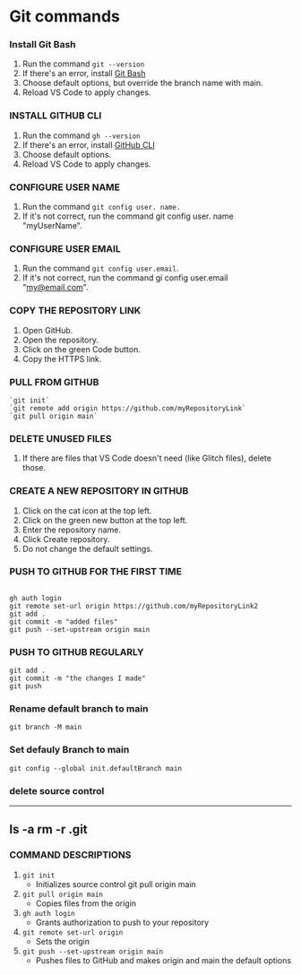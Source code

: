 # Git commands

### Install Git Bash

1. Run the command `git --version`
2. If there's an error, install [Git Bash](https://git-scm.com/)
3. Choose default options, but override the branch name with main.
4. Reload VS Code to apply changes.

### INSTALL GITHUB CLI

1. Run the command `gh --version`
2. If there's an error, install [GitHub CLI](https://cli.github.com/)
3. Choose default options.
4. Reload VS Code to apply changes.

### CONFIGURE USER NAME

1. Run the command `git config user. name.`
2. If it's not correct, run the command git config user. name "myUserName".

### CONFIGURE USER EMAIL

1. Run the command `git config user.email`.
2. If it's not correct, run the command gi config user.email "my@email.com".

### COPY THE REPOSITORY LINK

1. Open GitHub.
2. Open the repository.
3. Click on the green Code button.
4. Copy the HTTPS link.

### PULL FROM GITHUB
```
`git init`
`git remote add origin https://github.com/myRepositoryLink`
`git pull origin main`
```

### DELETE UNUSED FILES

1. If there are files that VS Code doesn't need (like Glitch files), delete those.  

### CREATE A NEW REPOSITORY IN GITHUB

 1. Click on the cat icon at the top left. 
 2. Click on the green new button at the top left. 
 3. Enter the repository name. 
 4. Click Create repository. 
 5. Do not change the default settings. 
 
### PUSH TO GITHUB FOR THE FIRST TIME
```

gh auth login
git remote set-url origin https://github.com/myRepositoryLink2
git add .
git commit -m "added files" 
git push --set-upstream origin main
```

### PUSH TO GITHUB REGULARLY 
```
git add . 
git commit -m "the changes I made" 
git push

  ```
 ### Rename default branch to main

  `git branch -M main`

  ### Set defauly Branch to main
  
`git config --global init.defaultBranch main`

### delete source control

---

ls -a
rm -r .git
---



### COMMAND DESCRIPTIONS 

1. `git init`
   - Initializes source control git pull origin main 
2. `git pull origin main`
   - Copies files from the origin 
3. `gh auth login` 
   - Grants authorization to push to your repository
4. `git remote set-url origin` 
   - Sets the origin 
5. `git push --set-upstream origin main `
   - Pushes files to GitHub and makes origin and main the default options                                